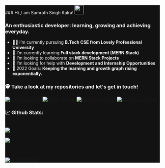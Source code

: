 <div style="background-color:#121212">
<div style="color:#fff">
### Hi ,I am Samrath Singh Kalra! <img src="https://raw.githubusercontent.com/debdutgoswami/debdutgoswami/master/assets/gifs/Hi.gif" width="30px">
<br>

### An enthusiastic developer: learning, growing and achieving everyday.<br>

- 👨‍🏭 I’m currently pursuing **B.Tech CSE from Lovely Professional University** <br>
- 🏫 I’m currently learning **Full stack development (MERN Stack)** <br>
- 🙌 I’m looking to collaborate on **MERN Stack Projects** <br>
- 🤔 I’m looking for help with **Development and Internship Opportunities**<br>
- 🥅 2022 Goals: **Keeping the learning and growth graph rising exponentially.** <br>


### 🕵 Take a look at my repositories and let's get in touch!<br>


[![Linkedin Badge](https://img.shields.io/badge/-samrath-singh-kalra-blue?style=flat-square&logo=Linkedin&logoColor=white&link=https://www.linkedin.com/in/samrath-singh-kalra/)](https://www.linkedin.com/in/samrath-singh-kalra/) 
[![Twitter Badge](https://img.shields.io/badge/-@HitmanSamrath-1ca0f1?style=flat-square&labelColor=1ca0f1&logo=twitter&logoColor=white&link=https://twitter.com/HitmanSamrath)](https://twitter.com/HitmanSamrath) 
[![Facebook Badge](https://img.shields.io/badge/-Samrath-3b5998?style=flat-square&labelColor=3b5998&logo=facebook&logoColor=white&link=https://www.facebook.com/Samrath)](https://www.facebook.com/Samrath) 
[![Instagram Badge](https://img.shields.io/badge/-@samrathsinghrohit-E4405F?style=flat-square&logo=instagram&logoColor=white&link=https://www.instagram.com/samrathsinghrohit)](https://www.instagram.com/samrathsinghrohit) 


### 📈 Github Stats:


<br>
<a href="https://github.com/hitman-samrath">
<img align="center" src="https://github-readme-stats.vercel.app/api?username=hitman-samrath&show_icons=true&include_all_commits=true&theme=vision-friendly-dark&count_private=true">
</a>
<br><br>
<a href="https://github.com/remcohalman/github-readme-stats">
<img align="center" src="https://github-readme-stats.anuraghazra1.vercel.app/api/top-langs/?username=hitman-samrath&layout=compact&theme=vision-friendly-dark" />
</a>
<br>
<br><br>

[![GitHub Streak](https://github-readme-streak-stats.herokuapp.com/?user=hitman-samrath&theme=dark)](https://git.io/streak-stats)

</div>
</div>

